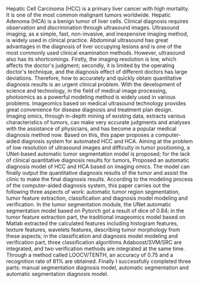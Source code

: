 Hepatic Cell Carcinoma (HCC) is a primary liver cancer with high mortality. It is one of the most common malignant tumors worldwide. Hepatic Adenoma (HCA) is a benign tumor of liver cells. Clinical diagnosis requires observation and discrimination through ultrasound images.
Ultrasound imaging, as a simple, fast, non-invasive, and inexpensive imaging method, is widely used in clinical practice. Abdominal ultrasound has great advantages in the diagnosis of liver occupying lesions and is one of the most commonly used clinical examination methods. However, ultrasound also has its shortcomings. Firstly, the imaging resolution is low, which affects the doctor's judgment; secondly, it is limited by the operating doctor's technique, and the diagnosis effect of different doctors has large deviations. Therefore, how to accurately and quickly obtain quantitative diagnosis results is an urgent clinical problem.
With the development of science and technology, in the field of medical image processing, photoomics as a powerful modeling method is widely used in various problems. Imageomics based on medical ultrasound technology provides great convenience for disease diagnosis and treatment plan design. Imaging omics, through in-depth mining of existing data, extracts various characteristics of tumors, can make very accurate judgments and analyses with the assistance of physicians, and has become a popular medical diagnosis method now.
Based on this, this paper proposes a computer-aided diagnosis system for automated HCC and HCA. Aiming at the problem of low resolution of ultrasound images and difficulty in tumor positioning, a UNet-based automatic tumor segmentation model is proposed; for the lack of clinical quantitative diagnosis results for tumors, Proposed an automatic diagnosis model of HCC and HCA based on imaging omics. The model can finally output the quantitative diagnosis results of the tumor and assist the clinic to make the final diagnosis results.
According to the modeling process of the computer-aided diagnosis system, this paper carries out the following three aspects of work: automatic tumor region segmentation, tumor feature extraction, classification and diagnosis model modeling and verification.
In the tumor segmentation module, the UNet automatic segmentation model based on Pytorch got a result of dice of 0.84; in the tumor feature extraction part, the traditional imageomics model based on Matlab extracted the calculated features including histogram features, texture features, wavelets features, describing tumor morphology from these aspects; in the classification and diagnosis model modeling and verification part, three classification algorithms Adaboost/SVM/SRC are integrated, and two verification methods are integrated at the same time. Through a method called LOOCV/TENTH, an accuracy of 0.75 and a recognition rate of 81% are obtained. Finally I successfully completed three parts: manual segmentation diagnosis model, automatic segmentation and automatic segmentation diagnosis model.
